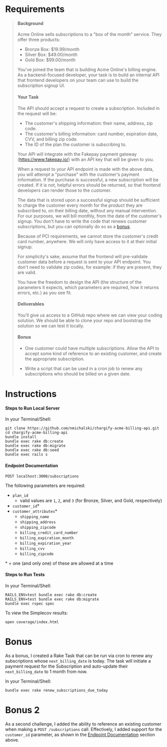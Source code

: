 # Requirements

> #### Background
> 
> Acme Online sells subscriptions to a "box of the month" service. They offer three products:
> 
> * Bronze Box: $19.99/month
> * Silver Box: $49.00/month
> * Gold Box: $99.00/month
> 
> You've joined the team that is building Acme Online's billing engine. As a backend-focused developer, your task is to build an internal API that frontend developers on your team can use to build the subscription signup UI.
> 
> #### Your Task
> The API should accept a request to create a subscription. Included in the request will be:
> 
> * The customer's shipping information: their name, address, zip code.
> * The customer's billing information: card number, expiration date, CVV, and billing zip code.
> * The ID of the plan the customer is subscribing to.
> 
> Your API will integrate with the Fakepay payment gateway (https://www.fakepay.io/) with an API key that will be given to you.
> 
> When a request to your API endpoint is made with the above data, you will attempt a "purchase" with the customer's payment information. If the purchase is successful, a new subscription will be created. If it is not, helpful errors should be returned, so that frontend developers can render those to the customer.
> 
> The data that is stored upon a successful signup should be sufficient to charge the customer every month for the product they are subscribed to, on their billing date, without any manual intervention. For our purposes, we will bill monthly, from the date of the customer's signup. You don't have to write the code that renews customer subscriptions, but you can optionally do so as a <a href="#bonus">bonus</a>.
> 
> Because of PCI requirements, we cannot store the customer's credit card number, anywhere. We will only have access to it at their initial signup.
> 
> For simplicity's sake, assume that the frontend will pre-validate customer data before a request is sent to your API endpoint. You don't need to validate zip codes, for example: if they are present, they are valid.
> 
> You have the freedom to design the API (the structure of the parameters it expects, which parameters are required, how it returns errors, etc.) as you see fit.
> 
> #### Deliverables
> You'll give us access to a GitHub repo where we can view your coding solution. We should be able to clone your repo and bootstrap the solution so we can test it locally.
> 
> #### Bonus
> * One customer could have multiple subscriptions. Allow the API to accept some kind of reference to an existing customer, and create the appropriate subscription.
> 
> * Write a script that can be used in a cron job to renew any subscriptions who should be billed on a given date.


# Instructions

#### Steps to Run Local Server
In your Terminal/Shell:

    git clone https://github.com/nmichalski/chargify-acme-billing-api.git
    cd chargify-acme-billing-api
    bundle install
    bundle exec rake db:create
    bundle exec rake db:migrate
    bundle exec rake db:seed
    bundle exec rails s

#### Endpoint Documentation

    POST localhost:3000/subscriptions

The following parameters are required:
- `plan_id`
  - valid values are `1`, `2`, and `3` (for Bronze, Silver, and Gold, respectively)
- `customer_id`\*
- `customer_attributes`\*
  - `shipping_name`
  - `shipping_address`
  - `shipping_zipcode`
  - `billing_credit_card_number`
  - `billing_expiration_month`
  - `billing_expiration_year`
  - `billing_cvv`
  - `billing_zipcode`

\* = one (and only one) of these are allowed at a time

#### Steps to Run Tests
In your Terminal/Shell:

    RAILS_ENV=test bundle exec rake db:create
    RAILS_ENV=test bundle exec rake db:migrate
    bundle exec rspec spec

To view the Simplecov results:

    open coverage/index.html

# Bonus

As a bonus, I created a Rake Task that can be run via cron to renew any subscriptions whose `next_billing_date` is today.
The task will initiate a payment request for the Subscription and auto-update their `next_billing_date` to 1 month from now.

In your Terminal/Shell:

    bundle exec rake renew_subscriptions_due_today

# Bonus 2

As a second challenge, I added the ability to reference an existing customer when making a `POST /subscriptions` call.
Effectively, I added support for the `customer_id` parameter, as shown in the [Endpoint Documentation](#endpoint-documentation) section above.

